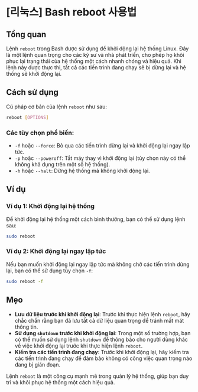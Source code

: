 # [리눅스] Bash reboot 사용법

## Tổng quan
Lệnh `reboot` trong Bash được sử dụng để khởi động lại hệ thống Linux. Đây là một lệnh quan trọng cho các kỹ sư và nhà phát triển, cho phép họ khôi phục lại trạng thái của hệ thống một cách nhanh chóng và hiệu quả. Khi lệnh này được thực thi, tất cả các tiến trình đang chạy sẽ bị dừng lại và hệ thống sẽ khởi động lại.

## Cách sử dụng
Cú pháp cơ bản của lệnh `reboot` như sau:

```bash
reboot [OPTIONS]
```

### Các tùy chọn phổ biến:
- `-f` hoặc `--force`: Bỏ qua các tiến trình dừng lại và khởi động lại ngay lập tức.
- `-p` hoặc `--poweroff`: Tắt máy thay vì khởi động lại (tùy chọn này có thể không khả dụng trên một số hệ thống).
- `-h` hoặc `--halt`: Dừng hệ thống mà không khởi động lại.

## Ví dụ
### Ví dụ 1: Khởi động lại hệ thống
Để khởi động lại hệ thống một cách bình thường, bạn có thể sử dụng lệnh sau:

```bash
sudo reboot
```

### Ví dụ 2: Khởi động lại ngay lập tức
Nếu bạn muốn khởi động lại ngay lập tức mà không chờ các tiến trình dừng lại, bạn có thể sử dụng tùy chọn `-f`:

```bash
sudo reboot -f
```

## Mẹo
- **Lưu dữ liệu trước khi khởi động lại**: Trước khi thực hiện lệnh `reboot`, hãy chắc chắn rằng bạn đã lưu tất cả dữ liệu quan trọng để tránh mất mát thông tin.
- **Sử dụng `shutdown` trước khi khởi động lại**: Trong một số trường hợp, bạn có thể muốn sử dụng lệnh `shutdown` để thông báo cho người dùng khác về việc khởi động lại trước khi thực hiện lệnh `reboot`.
- **Kiểm tra các tiến trình đang chạy**: Trước khi khởi động lại, hãy kiểm tra các tiến trình đang chạy để đảm bảo không có công việc quan trọng nào đang bị gián đoạn.

Lệnh `reboot` là một công cụ mạnh mẽ trong quản lý hệ thống, giúp bạn duy trì và khôi phục hệ thống một cách hiệu quả.